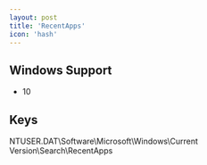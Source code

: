 ```yaml
---
layout: post
title: 'RecentApps'
icon: 'hash'
---
```


## Windows Support

- 10



## Keys

NTUSER.DAT\Software\Microsoft\Windows\Current Version\Search\RecentApps

